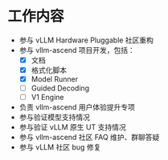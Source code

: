 # 工作内容

- 参与 vLLM Hardware Pluggable 社区重构
- 参与 vllm-ascend 项目开发，包括：
  - [x] 文档
  - [x] 格式化脚本
  - [x] Model Runner
  - [ ] Guided Decoding
  - [ ] V1 Engine
- 负责 vllm-ascend 用户体验提升专项
- 参与验证模型支持情况
- 参与验证 vLLM 原生 UT 支持情况
- 参与 vllm-ascend 社区 FAQ 维护、群聊答疑
- 参与 vLLM 社区 bug 修复
